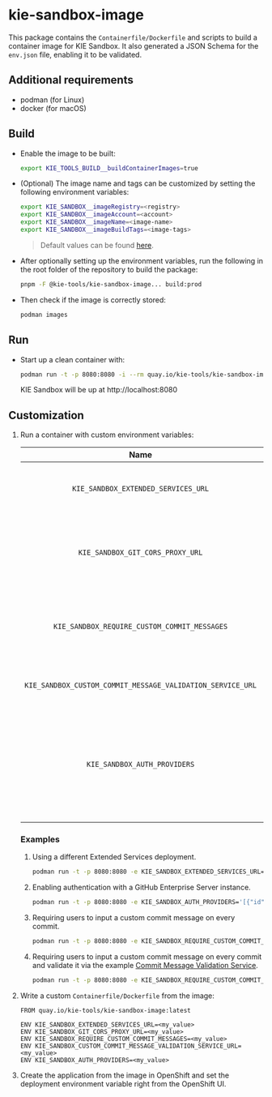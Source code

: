 # kie-sandbox-image

This package contains the `Containerfile/Dockerfile` and scripts to build a container image for KIE Sandbox. It also generated a JSON Schema for the `env.json` file, enabling it to be validated.

## Additional requirements

- podman (for Linux)
- docker (for macOS)

## Build

- Enable the image to be built:

  ```bash
  export KIE_TOOLS_BUILD__buildContainerImages=true
  ```

- (Optional) The image name and tags can be customized by setting the following environment variables:

  ```bash
  export KIE_SANDBOX__imageRegistry=<registry>
  export KIE_SANDBOX__imageAccount=<account>
  export KIE_SANDBOX__imageName=<image-name>
  export KIE_SANDBOX__imageBuildTags=<image-tags>
  ```

  > Default values can be found [here](./env/index.js).

- After optionally setting up the environment variables, run the following in the root folder of the repository to build the package:

  ```bash
  pnpm -F @kie-tools/kie-sandbox-image... build:prod
  ```

- Then check if the image is correctly stored:

  ```bash
  podman images
  ```

## Run

- Start up a clean container with:

  ```bash
  podman run -t -p 8080:8080 -i --rm quay.io/kie-tools/kie-sandbox-image:latest
  ```

  KIE Sandbox will be up at http://localhost:8080

## Customization

1. Run a container with custom environment variables:

   [comment]: <> (//TODO: Use EnvJson.schema.json to generate this documentation somehow.. See https://github.com/kiegroup/kie-issues/issues/16)

   |                            Name                            |                                                     Description                                                      |                               Default                               |
   | :--------------------------------------------------------: | :------------------------------------------------------------------------------------------------------------------: | :-----------------------------------------------------------------: |
   |            `KIE_SANDBOX_EXTENDED_SERVICES_URL`             |                              The URL that points to the KIE Sandbox Extended Services.                               | See [ defaultEnvJson.ts ](../online-editor/build/defaultEnvJson.ts) |
   |              `KIE_SANDBOX_GIT_CORS_PROXY_URL`              |                    The URL that points to the Git CORS proxy for interacting with Git providers.                     | See [ defaultEnvJson.ts ](../online-editor/build/defaultEnvJson.ts) |
   |        `KIE_SANDBOX_REQUIRE_CUSTOM_COMMIT_MESSAGES`        |                      Require users to type a custom commit message when creating a new commit.                       | See [ defaultEnvJson.ts ](../online-editor/build/defaultEnvJson.ts) |
   | `KIE_SANDBOX_CUSTOM_COMMIT_MESSAGE_VALIDATION_SERVICE_URL` |                                       Service URL to validate commit messages.                                       | See [ defaultEnvJson.ts ](../online-editor/build/defaultEnvJson.ts) |
   |                `KIE_SANDBOX_AUTH_PROVIDERS`                | Authentication providers configuration. Used to enable integration with GitHub Enterprise Server instances and more. | See [ defaultEnvJson.ts ](../online-editor/build/defaultEnvJson.ts) |

   ### Examples

   1. Using a different Extended Services deployment.

      ```bash
      podman run -t -p 8080:8080 -e KIE_SANDBOX_EXTENDED_SERVICES_URL=<my_value> -i --rm quay.io/kie-tools/kie-sandbox-image:latest
      ```

   2. Enabling authentication with a GitHub Enterprise Server instance.

      ```bash
      podman run -t -p 8080:8080 -e KIE_SANDBOX_AUTH_PROVIDERS='[{"id":"github_at_my_company","domain":"github.my-company.com","supportedGitRemoteDomains":["github.my-company.com","gist.github.my-company.com"],"type":"github","name":"GitHub @ MyCompany","enabled":true, "group":"git" }]' -i --rm quay.io/kie-tools/kie-sandbox-image:latest
      ```

   3. Requiring users to input a custom commit message on every commit.

      ```bash
      podman run -t -p 8080:8080 -e KIE_SANDBOX_REQUIRE_CUSTOM_COMMIT_MESSAGES='true' -i --rm quay.io/kie-tools/kie-sandbox-image:latest
      ```

   4. Requiring users to input a custom commit message on every commit and validate it via the example [Commit Message Validation Service](../../examples/commit-message-validation-service/README.md).

      ```bash
      podman run -t -p 8080:8080 -e KIE_SANDBOX_REQUIRE_CUSTOM_COMMIT_MESSAGES='true' KIE_SANDBOX_CUSTOM_COMMIT_MESSAGE_VALIDATION_SERVICE_URL='http://localhost:8090/validate' -i --rm quay.io/kie-tools/kie-sandbox-image:latest
      ```

2. Write a custom `Containerfile/Dockerfile` from the image:

   ```docker
   FROM quay.io/kie-tools/kie-sandbox-image:latest

   ENV KIE_SANDBOX_EXTENDED_SERVICES_URL=<my_value>
   ENV KIE_SANDBOX_GIT_CORS_PROXY_URL=<my_value>
   ENV KIE_SANDBOX_REQUIRE_CUSTOM_COMMIT_MESSAGES=<my_value>
   ENV KIE_SANDBOX_CUSTOM_COMMIT_MESSAGE_VALIDATION_SERVICE_URL=<my_value>
   ENV KIE_SANDBOX_AUTH_PROVIDERS=<my_value>
   ```

3. Create the application from the image in OpenShift and set the deployment environment variable right from the OpenShift UI.
